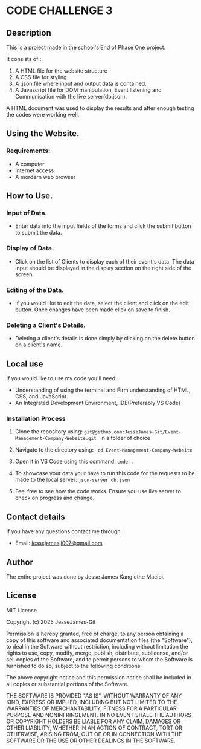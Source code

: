 # CODE CHALLENGE 3
## Description
This is a project made in the school's End of Phase One project.

It consists of : 
1. A HTML file for the website structure
2. A CSS file for styling
3. A .json file where input and output data is contained.
4. A Javascript file for DOM manipulation, Event listening and Communication with the live server(db.json).

A HTML document was used to display the results and after enough testing the codes were working well.

## Using the Website.
### Requirements:
- A computer
- Internet access
- A mordern web browser

## How to Use.
### Input of Data.
- Enter data into the input fields of the forms and click the submit button to submit the data.

### Display of Data.
- Click on the list of Clients to display each of their event's data. The data input should be displayed in the display section on the right side of the screen.

### Editing of the Data.
- If you would like to edit the data, select the client and click on the edit button. Once changes have been made click on save to finish.

### Deleting a Client's Details.
- Deleting a client's details is done simply by clicking on the delete button on a client's name.

## Local use
If you would like to use my code you'll need:
- Understanding of using the terminal and Firm understanding of HTML, CSS, and JavaScript.
- An Integrated Development Environment, IDE(Preferably VS Code)

### Installation Process
1. Clone the repository using:
```git@github.com:JesseJames-Git/Event-Management-Company-Website.git ```
in a folder of choice

2. Navigate to the directory using:
``` cd Event-Management-Company-Website```

3. Open it in VS Code using this command:
```code .```

4. To showcase your data your have to run this code for the requests to be made to the local server:
``` json-server db.json ``` 

5. Feel free to see how the code works. Ensure you use live server to check on progress and change.

## Contact details
If you have any questions contact me through:

- Email: jessejamesjj007@gmail.com

## Author
The entire project was done by Jesse James Kang'ethe Macibi.

## License
MIT License

Copyright (c) 2025 JesseJames-Git

Permission is hereby granted, free of charge, to any person obtaining a copy
of this software and associated documentation files (the "Software"), to deal
in the Software without restriction, including without limitation the rights
to use, copy, modify, merge, publish, distribute, sublicense, and/or sell
copies of the Software, and to permit persons to whom the Software is
furnished to do so, subject to the following conditions:

The above copyright notice and this permission notice shall be included in all
copies or substantial portions of the Software.

THE SOFTWARE IS PROVIDED "AS IS", WITHOUT WARRANTY OF ANY KIND, EXPRESS OR
IMPLIED, INCLUDING BUT NOT LIMITED TO THE WARRANTIES OF MERCHANTABILITY,
FITNESS FOR A PARTICULAR PURPOSE AND NONINFRINGEMENT. IN NO EVENT SHALL THE
AUTHORS OR COPYRIGHT HOLDERS BE LIABLE FOR ANY CLAIM, DAMAGES OR OTHER
LIABILITY, WHETHER IN AN ACTION OF CONTRACT, TORT OR OTHERWISE, ARISING FROM,
OUT OF OR IN CONNECTION WITH THE SOFTWARE OR THE USE OR OTHER DEALINGS IN THE
SOFTWARE.
